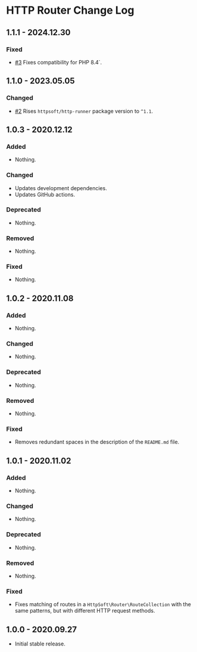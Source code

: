 # HTTP Router Change Log

## 1.1.1 - 2024.12.30

### Fixed

- [#3](https://github.com/httpsoft/http-router/pull/3) Fixes compatibility for PHP 8.4`.

## 1.1.0 - 2023.05.05

### Changed

- [#2](https://github.com/httpsoft/http-router/pull/2) Rises `httpsoft/http-runner` package version to `^1.1`.

## 1.0.3 - 2020.12.12

### Added

- Nothing.

### Changed

- Updates development dependencies.
- Updates GitHub actions.

### Deprecated

- Nothing.

### Removed

- Nothing.

### Fixed

- Nothing.

## 1.0.2 - 2020.11.08

### Added

- Nothing.

### Changed

- Nothing.

### Deprecated

- Nothing.

### Removed

- Nothing.

### Fixed

- Removes redundant spaces in the description of the `README.md` file.

## 1.0.1 - 2020.11.02

### Added

- Nothing.

### Changed

- Nothing.

### Deprecated

- Nothing.

### Removed

- Nothing.

### Fixed

- Fixes matching of routes in a `HttpSoft\Router\RouteCollection` with the same patterns, but with different HTTP request methods.

## 1.0.0 - 2020.09.27

- Initial stable release.
